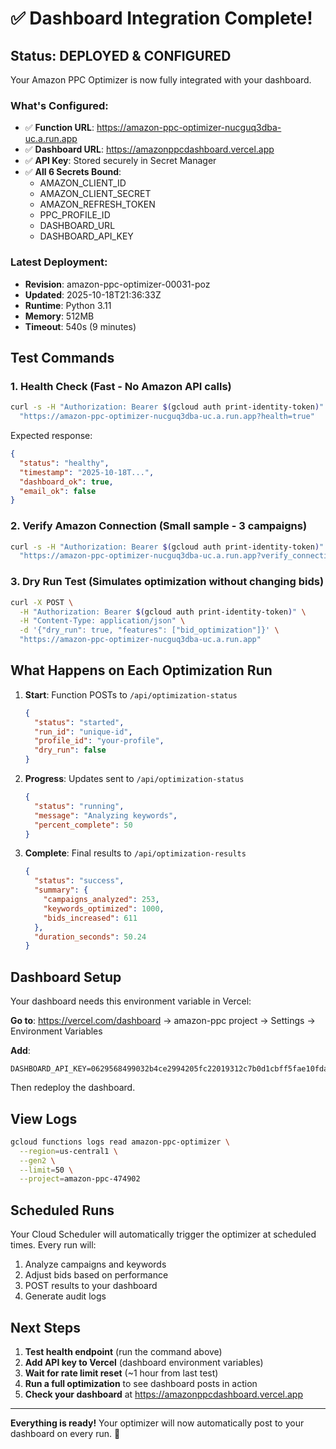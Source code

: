 # ✅ Dashboard Integration Complete!

## Status: DEPLOYED & CONFIGURED

Your Amazon PPC Optimizer is now fully integrated with your dashboard.

### What's Configured:
- ✅ **Function URL**: https://amazon-ppc-optimizer-nucguq3dba-uc.a.run.app
- ✅ **Dashboard URL**: https://amazonppcdashboard.vercel.app
- ✅ **API Key**: Stored securely in Secret Manager
- ✅ **All 6 Secrets Bound**:
  - AMAZON_CLIENT_ID
  - AMAZON_CLIENT_SECRET
  - AMAZON_REFRESH_TOKEN
  - PPC_PROFILE_ID
  - DASHBOARD_URL
  - DASHBOARD_API_KEY

### Latest Deployment:
- **Revision**: amazon-ppc-optimizer-00031-poz
- **Updated**: 2025-10-18T21:36:33Z
- **Runtime**: Python 3.11
- **Memory**: 512MB
- **Timeout**: 540s (9 minutes)

## Test Commands

### 1. Health Check (Fast - No Amazon API calls)
```bash
curl -s -H "Authorization: Bearer $(gcloud auth print-identity-token)" \
  "https://amazon-ppc-optimizer-nucguq3dba-uc.a.run.app?health=true"
```

Expected response:
```json
{
  "status": "healthy",
  "timestamp": "2025-10-18T...",
  "dashboard_ok": true,
  "email_ok": false
}
```

### 2. Verify Amazon Connection (Small sample - 3 campaigns)
```bash
curl -s -H "Authorization: Bearer $(gcloud auth print-identity-token)" \
  "https://amazon-ppc-optimizer-nucguq3dba-uc.a.run.app?verify_connection=true&verify_sample_size=3"
```

### 3. Dry Run Test (Simulates optimization without changing bids)
```bash
curl -X POST \
  -H "Authorization: Bearer $(gcloud auth print-identity-token)" \
  -H "Content-Type: application/json" \
  -d '{"dry_run": true, "features": ["bid_optimization"]}' \
  "https://amazon-ppc-optimizer-nucguq3dba-uc.a.run.app"
```

## What Happens on Each Optimization Run

1. **Start**: Function POSTs to `/api/optimization-status`
   ```json
   {
     "status": "started",
     "run_id": "unique-id",
     "profile_id": "your-profile",
     "dry_run": false
   }
   ```

2. **Progress**: Updates sent to `/api/optimization-status`
   ```json
   {
     "status": "running",
     "message": "Analyzing keywords",
     "percent_complete": 50
   }
   ```

3. **Complete**: Final results to `/api/optimization-results`
   ```json
   {
     "status": "success",
     "summary": {
       "campaigns_analyzed": 253,
       "keywords_optimized": 1000,
       "bids_increased": 611
     },
     "duration_seconds": 50.24
   }
   ```

## Dashboard Setup

Your dashboard needs this environment variable in Vercel:

**Go to**: https://vercel.com/dashboard → amazon-ppc project → Settings → Environment Variables

**Add**:
```
DASHBOARD_API_KEY=0629568499032b4ce2994205fc22019312c7b0d1cbff5fae10fda2c7aeb8f8e9
```

Then redeploy the dashboard.

## View Logs

```bash
gcloud functions logs read amazon-ppc-optimizer \
  --region=us-central1 \
  --gen2 \
  --limit=50 \
  --project=amazon-ppc-474902
```

## Scheduled Runs

Your Cloud Scheduler will automatically trigger the optimizer at scheduled times. Every run will:
1. Analyze campaigns and keywords
2. Adjust bids based on performance
3. POST results to your dashboard
4. Generate audit logs

## Next Steps

1. **Test health endpoint** (run the command above)
2. **Add API key to Vercel** (dashboard environment variables)
3. **Wait for rate limit reset** (~1 hour from last test)
4. **Run a full optimization** to see dashboard posts in action
5. **Check your dashboard** at https://amazonppcdashboard.vercel.app

---

**Everything is ready!** Your optimizer will now automatically post to your dashboard on every run. 🎉
